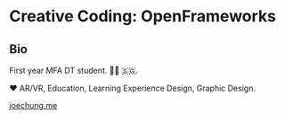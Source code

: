 # Creative Coding: OpenFrameworks #


## Bio ##
First year MFA DT student. 🗽🧢 🇸🇬. 

❤️ AR/VR, Education, Learning Experience Design, Graphic Design. 

[joechung.me](joechung.me)
